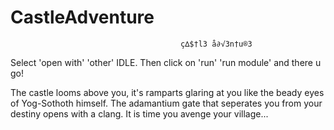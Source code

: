 # CastleAdventure

                                          ç∆$†l3 å∂√3n†u®3

Select 'open with' 'other' IDLE. Then click on 'run' 'run module' and there u go!

The castle looms above you, it's ramparts glaring at you like the beady eyes of Yog-Sothoth himself. The adamantium gate that seperates you from your destiny opens with a clang. It is time you avenge your village...
